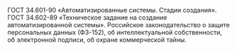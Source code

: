 ГОСТ 34.601-90 «Автоматизированные системы. Стадии создания».
ГОСТ 34.602-89 «Техническое задание на создание автоматизированной системы».
Российское законодательство о защите персональных данных (ФЗ-152), об интеллектуальной собственности, об электронной подписи, об охране коммерческой тайны.
